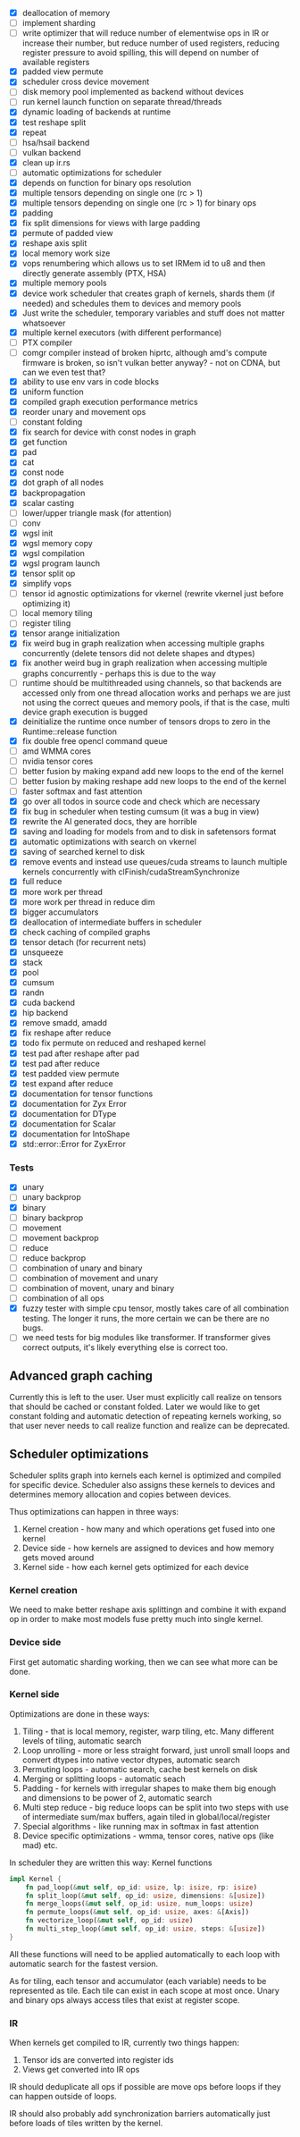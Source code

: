- [x] deallocation of memory
- [ ] implement sharding
- [ ] write optimizer that will reduce number of elementwise ops in IR
      or increase their number, but reduce number of used registers,
      reducing register pressure to avoid spilling,
      this will depend on number of available registers
- [x] padded view permute
- [x] scheduler cross device movement
- [ ] disk memory pool implemented as backend without devices
- [ ] run kernel launch function on separate thread/threads
- [x] dynamic loading of backends at runtime
- [x] test reshape split
- [x] repeat
- [ ] hsa/hsail backend
- [ ] vulkan backend
- [x] clean up ir.rs
- [ ] automatic optimizations for scheduler
- [x] depends on function for binary ops resolution
- [x] multiple tensors depending on single one (rc > 1)
- [x] multiple tensors depending on single one (rc > 1) for binary ops
- [x] padding
- [x] fix split dimensions for views with large padding
- [x] permute of padded view
- [x] reshape axis split
- [x] local memory work size
- [x] vops renumbering which allows us to set IRMem id to u8 and then directly generate assembly (PTX, HSA)
- [x] multiple memory pools
- [x] device work scheduler that creates graph of kernels, shards them (if needed) and schedules them to devices and memory pools
- [x] Just write the scheduler, temporary variables and stuff does not matter whatsoever
- [x] multiple kernel executors (with different performance)
- [ ] PTX compiler
- [ ] comgr compiler instead of broken hiprtc, although amd's compute firmware is broken,
      so isn't vulkan better anyway? - not on CDNA, but can we even test that?
- [x] ability to use env vars in code blocks
- [x] uniform function
- [x] compiled graph execution performance metrics
- [x] reorder unary and movement ops
- [ ] constant folding
- [x] fix search for device with const nodes in graph
- [x] get function
- [x] pad
- [x] cat
- [x] const node
- [x] dot graph of all nodes
- [x] backpropagation
- [x] scalar casting
- [ ] lower/upper triangle mask (for attention)
- [ ] conv
- [x] wgsl init
- [x] wgsl memory copy
- [x] wgsl compilation
- [x] wgsl program launch
- [x] tensor split op
- [x] simplify vops
- [ ] tensor id agnostic optimizations for vkernel (rewrite vkernel just before optimizing it)
- [ ] local memory tiling
- [ ] register tiling
- [x] tensor arange initialization
- [x] fix weird bug in graph realization when accessing multiple graphs concurrently (delete tensors did not delete shapes and dtypes)
- [x] fix another weird bug in graph realization when accessing multiple graphs concurrently - perhaps this is due to the way
- [ ] runtime should be multithreaded using channels, so that backends are accessed only from one thread
      allocation works and perhaps we are just not using the correct queues and memory pools, if that is the case,
      multi device graph execution is bugged
- [x] deinitialize the runtime once number of tensors drops to zero in the Runtime::release function
- [x] fix double free opencl command queue
- [ ] amd WMMA cores
- [ ] nvidia tensor cores
- [ ] better fusion by making expand add new loops to the end of the kernel
- [ ] better fusion by making reshape add new loops to the end of the kernel
- [ ] faster softmax and fast attention
- [x] go over all todos in source code and check which are necessary
- [x] fix bug in scheduler when testing cumsum (it was a bug in view)
- [x] rewrite the AI generated docs, they are horrible
- [x] saving and loading for models from and to disk in safetensors format
- [x] automatic optimizations with search on vkernel
- [x] saving of searched kernel to disk
- [x] remove events and instead use queues/cuda streams to launch multiple kernels concurrently with clFinish/cudaStreamSynchronize
- [x] full reduce
- [x] more work per thread
- [x] more work per thread in reduce dim
- [x] bigger accumulators
- [x] deallocation of intermediate buffers in scheduler
- [x] check caching of compiled graphs
- [x] tensor detach (for recurrent nets)
- [x] unsqueeze
- [x] stack
- [x] pool
- [x] cumsum
- [x] randn
- [x] cuda backend
- [x] hip backend
- [x] remove smadd, amadd
- [x] fix reshape after reduce
- [x] todo fix permute on reduced and reshaped kernel
- [x] test pad after reshape after pad
- [x] test pad after reduce
- [x] test padded view permute
- [x] test expand after reduce
- [x] documentation for tensor functions
- [x] documentation for Zyx Error
- [x] documentation for DType
- [x] documentation for Scalar
- [x] documentation for IntoShape
- [x] std::error::Error for ZyxError

### Tests

- [x] unary
- [ ] unary backprop
- [x] binary
- [ ] binary backprop
- [ ] movement
- [ ] movement backprop
- [ ] reduce
- [ ] reduce backprop
- [ ] combination of unary and binary
- [ ] combination of movement and unary
- [ ] combination of movent, unary and binary
- [ ] combination of all ops
- [x] fuzzy tester with simple cpu tensor, mostly takes care of all combination testing. The longer it runs, the more certain we can be there are no bugs.
- [ ] we need tests for big modules like transformer. If transformer gives correct outputs, it's likely everything else is correct too.

## Advanced graph caching

Currently this is left to the user. User must explicitly call realize on tensors that should be cached or constant folded.
Later we would like to get constant folding and automatic detection of repeating kernels working, so that user never
needs to call realize function and realize can be deprecated.

## Scheduler optimizations

Scheduler splits graph into kernels each kernel is optimized and compiled for specific device.
Scheduler also assigns these kernels to devices and determines memory allocation and copies between devices.

Thus optimizations can happen in three ways:
1. Kernel creation - how many and which operations get fused into one kernel
2. Device side - how kernels are assigned to devices and how memory gets moved around
3. Kernel side - how each kernel gets optimized for each device

### Kernel creation

We need to make better reshape axis splittingn and combine it with expand op in order to make most
models fuse pretty much into single kernel.

### Device side

First get automatic sharding working, then we can see what more can be done.

### Kernel side

Optimizations are done in these ways:
1. Tiling - that is local memory, register, warp tiling, etc. Many different levels of tiling, automatic search
2. Loop unrolling - more or less straight forward, just unroll small loops and convert dtypes into native vector dtypes, automatic search
3. Permuting loops - automatic search, cache best kernels on disk
4. Merging or splitting loops - automatic seach
5. Padding - for kernels with irregular shapes to make them big enough and dimensions to be power of 2, automatic search
6. Multi step reduce - big reduce loops can be split into two steps with use of intermediate sum/max buffers, again tiled in global/local/register
7. Special algorithms - like running max in softmax in fast attention
8. Device specific optimizations - wmma, tensor cores, native ops (like mad) etc.

In scheduler they are written this way:
Kernel functions
```rust
impl Kernel {
    fn pad_loop(&mut self, op_id: usize, lp: isize, rp: isize)
    fn split_loop(&mut self, op_id: usize, dimensions: &[usize])
    fn merge_loops(&mut self, op_id: usize, num_loops: usize)
    fn permute_loops(&mut self, op_id: usize, axes: &[Axis])
    fn vectorize_loop(&mut self, op_id: usize)
    fn multi_step_loop(&mut self, op_id: usize, steps: &[usize])
}
```
All these functions will need to be applied automatically to each loop with automatic search for the fastest version.

As for tiling, each tensor and accumulator (each variable) needs to be represented as tile.
Each tile can exist in each scope at most once. Unary and binary ops always access tiles that exist at register scope.

### IR

When kernels get compiled to IR, currently two things happen:
1. Tensor ids are converted into register ids
2. Views get converted into IR ops

IR should deduplicate all ops if possible are move ops before loops if they can happen outside of loops.

IR should also probably add synchronization barriers automatically just before loads of tiles written by the kernel.
